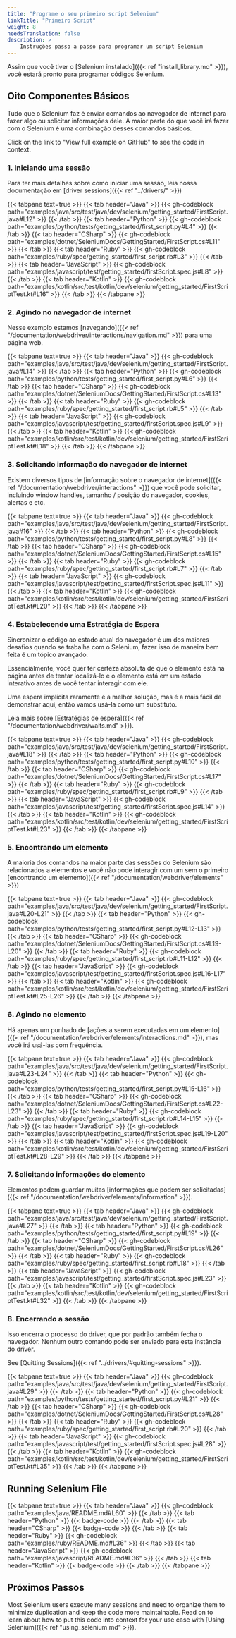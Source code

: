 ```yaml
---
title: "Programe o seu primeiro script Selenium"
linkTitle: "Primeiro Script"
weight: 8
needsTranslation: false
description: >
    Instruções passo a passo para programar um script Selenium
---
```


Assim que você tiver o [Selenium instalado]({{< ref "install_library.md" >}}), 
você estará pronto para programar códigos Selenium.

## Oito Componentes Básicos
Tudo que o Selenium faz é enviar comandos ao navegador de internet para fazer algo ou solicitar informações dele.
A maior parte do que você irá fazer com o Selenium é uma combinação desses comandos básicos.

Click on the link to "View full example on GitHub" to see the code in context.

### 1. Iniciando uma sessão
Para ter mais detalhes sobre como iniciar uma sessão, leia nossa documentação em [driver sessions]({{< ref "../drivers/" >}})

{{< tabpane text=true >}}
{{< tab header="Java" >}}
{{< gh-codeblock path="examples/java/src/test/java/dev/selenium/getting_started/FirstScript.java#L12" >}}
{{< /tab >}}
{{< tab header="Python" >}}
{{< gh-codeblock path="examples/python/tests/getting_started/first_script.py#L4" >}}
{{< /tab >}}
{{< tab header="CSharp" >}}
{{< gh-codeblock path="examples/dotnet/SeleniumDocs/GettingStarted/FirstScript.cs#L11" >}}
{{< /tab >}}
{{< tab header="Ruby" >}}
{{< gh-codeblock path="examples/ruby/spec/getting_started/first_script.rb#L3" >}}
{{< /tab >}}
{{< tab header="JavaScript" >}}
{{< gh-codeblock path="examples/javascript/test/getting_started/firstScript.spec.js#L8" >}}
{{< /tab >}}
{{< tab header="Kotlin" >}}
{{< gh-codeblock path="examples/kotlin/src/test/kotlin/dev/selenium/getting_started/FirstScriptTest.kt#L16" >}}
{{< /tab >}}
{{< /tabpane >}}

### 2. Agindo no navegador de internet
Nesse exemplo estamos [navegando]({{< ref "/documentation/webdriver/interactions/navigation.md" >}}) para uma página web. 

{{< tabpane text=true >}}
{{< tab header="Java" >}}
{{< gh-codeblock path="examples/java/src/test/java/dev/selenium/getting_started/FirstScript.java#L14" >}}
{{< /tab >}}
{{< tab header="Python" >}}
{{< gh-codeblock path="examples/python/tests/getting_started/first_script.py#L6" >}}
{{< /tab >}}
{{< tab header="CSharp" >}}
{{< gh-codeblock path="examples/dotnet/SeleniumDocs/GettingStarted/FirstScript.cs#L13" >}}
{{< /tab >}}
{{< tab header="Ruby" >}}
{{< gh-codeblock path="examples/ruby/spec/getting_started/first_script.rb#L5" >}}
{{< /tab >}}
{{< tab header="JavaScript" >}}
{{< gh-codeblock path="examples/javascript/test/getting_started/firstScript.spec.js#L9" >}}
{{< /tab >}}
{{< tab header="Kotlin" >}}
{{< gh-codeblock path="examples/kotlin/src/test/kotlin/dev/selenium/getting_started/FirstScriptTest.kt#L18" >}}
{{< /tab >}}
{{< /tabpane >}}

### 3. Solicitando informação do navegador de internet
Existem diversos tipos de [informação sobre o navegador de internet]({{< ref "/documentation/webdriver/interactions" >}}) que você
pode solicitar, incluindo window handles, tamanho / posição do navegador, cookies, alertas e etc.

{{< tabpane text=true >}}
{{< tab header="Java" >}}
{{< gh-codeblock path="examples/java/src/test/java/dev/selenium/getting_started/FirstScript.java#16" >}}
{{< /tab >}}
{{< tab header="Python" >}}
{{< gh-codeblock path="examples/python/tests/getting_started/first_script.py#L8" >}}
{{< /tab >}}
{{< tab header="CSharp" >}}
{{< gh-codeblock path="examples/dotnet/SeleniumDocs/GettingStarted/FirstScript.cs#L15" >}}
{{< /tab >}}
{{< tab header="Ruby" >}}
{{< gh-codeblock path="examples/ruby/spec/getting_started/first_script.rb#L7" >}}
{{< /tab >}}
{{< tab header="JavaScript" >}}
{{< gh-codeblock path="examples/javascript/test/getting_started/firstScript.spec.js#L11" >}}
{{< /tab >}}
{{< tab header="Kotlin" >}}
{{< gh-codeblock path="examples/kotlin/src/test/kotlin/dev/selenium/getting_started/FirstScriptTest.kt#L20" >}}
{{< /tab >}}
{{< /tabpane >}}

### 4. Estabelecendo uma Estratégia de Espera

Sincronizar o código ao estado atual do navegador é um dos maiores 
desafios 
quando se trabalha com o Selenium, fazer isso de maneira bem feita é um tópico avançado.

Essencialmente, você quer ter certeza absoluta de que o elemento está na página antes de tentar localizá-lo
e o elemento está em um estado interativo antes de você tentar interagir com ele.

Uma espera implícita raramente é a melhor solução, mas é a mais fácil de demonstrar aqui, então
vamos usá-la como um substituto. 

Leia mais sobre [Estratégias de espera]({{< ref "/documentation/webdriver/waits.md" >}}).

{{< tabpane text=true >}}
{{< tab header="Java" >}}
{{< gh-codeblock path="examples/java/src/test/java/dev/selenium/getting_started/FirstScript.java#L18" >}}
{{< /tab >}}
{{< tab header="Python" >}}
{{< gh-codeblock path="examples/python/tests/getting_started/first_script.py#L10" >}}
{{< /tab >}}
{{< tab header="CSharp" >}}
{{< gh-codeblock path="examples/dotnet/SeleniumDocs/GettingStarted/FirstScript.cs#L17" >}}
{{< /tab >}}
{{< tab header="Ruby" >}}
{{< gh-codeblock path="examples/ruby/spec/getting_started/first_script.rb#L9" >}}
{{< /tab >}}
{{< tab header="JavaScript" >}}
{{< gh-codeblock path="examples/javascript/test/getting_started/firstScript.spec.js#L14" >}}
{{< /tab >}}
{{< tab header="Kotlin" >}}
{{< gh-codeblock path="examples/kotlin/src/test/kotlin/dev/selenium/getting_started/FirstScriptTest.kt#L23" >}}
{{< /tab >}}
{{< /tabpane >}}

### 5. Encontrando um elemento
A maioria dos comandos na maior parte das sessões do Selenium são relacionados a elementos e você não pode 
interagir
com um sem o primeiro [encontrando um elemento]({{< ref "/documentation/webdriver/elements" >}})

{{< tabpane text=true >}}
{{< tab header="Java" >}}
{{< gh-codeblock path="examples/java/src/test/java/dev/selenium/getting_started/FirstScript.java#L20-L21" >}}
{{< /tab >}}
{{< tab header="Python" >}}
{{< gh-codeblock path="examples/python/tests/getting_started/first_script.py#L12-L13" >}}
{{< /tab >}}
{{< tab header="CSharp" >}}
{{< gh-codeblock path="examples/dotnet/SeleniumDocs/GettingStarted/FirstScript.cs#L19-L20" >}}
{{< /tab >}}
{{< tab header="Ruby" >}}
{{< gh-codeblock path="examples/ruby/spec/getting_started/first_script.rb#L11-L12" >}}
{{< /tab >}}
{{< tab header="JavaScript" >}}
{{< gh-codeblock path="examples/javascript/test/getting_started/firstScript.spec.js#L16-L17" >}}
{{< /tab >}}
{{< tab header="Kotlin" >}}
{{< gh-codeblock path="examples/kotlin/src/test/kotlin/dev/selenium/getting_started/FirstScriptTest.kt#L25-L26" >}}
{{< /tab >}}
{{< /tabpane >}}

### 6. Agindo no elemento
Há apenas um punhado de [ações a serem executadas em um elemento]({{< ref "/documentation/webdriver/elements/interactions.md" >}}),
mas você irá usá-las com frequência.

{{< tabpane text=true >}}
{{< tab header="Java" >}}
{{< gh-codeblock path="examples/java/src/test/java/dev/selenium/getting_started/FirstScript.java#L23-L24" >}}
{{< /tab >}}
{{< tab header="Python" >}}
{{< gh-codeblock path="examples/python/tests/getting_started/first_script.py#L15-L16" >}}
{{< /tab >}}
{{< tab header="CSharp" >}}
{{< gh-codeblock path="examples/dotnet/SeleniumDocs/GettingStarted/FirstScript.cs#L22-L23" >}}
{{< /tab >}}
{{< tab header="Ruby" >}}
{{< gh-codeblock path="examples/ruby/spec/getting_started/first_script.rb#L14-L15" >}}
{{< /tab >}}
{{< tab header="JavaScript" >}}
{{< gh-codeblock path="examples/javascript/test/getting_started/firstScript.spec.js#L19-L20" >}}
{{< /tab >}}
{{< tab header="Kotlin" >}}
{{< gh-codeblock path="examples/kotlin/src/test/kotlin/dev/selenium/getting_started/FirstScriptTest.kt#L28-L29" >}}
{{< /tab >}}
{{< /tabpane >}}

### 7. Solicitando informações do elemento
Elementos podem guardar muitas [informações que podem ser solicitadas]({{< ref "/documentation/webdriver/elements/information" >}}).

{{< tabpane text=true >}}
{{< tab header="Java" >}}
{{< gh-codeblock path="examples/java/src/test/java/dev/selenium/getting_started/FirstScript.java#L27" >}}
{{< /tab >}}
{{< tab header="Python" >}}
{{< gh-codeblock path="examples/python/tests/getting_started/first_script.py#L19" >}}
{{< /tab >}}
{{< tab header="CSharp" >}}
{{< gh-codeblock path="examples/dotnet/SeleniumDocs/GettingStarted/FirstScript.cs#L26" >}}
{{< /tab >}}
{{< tab header="Ruby" >}}
{{< gh-codeblock path="examples/ruby/spec/getting_started/first_script.rb#L18" >}}
{{< /tab >}}
{{< tab header="JavaScript" >}}
{{< gh-codeblock path="examples/javascript/test/getting_started/firstScript.spec.js#L23" >}}
{{< /tab >}}
{{< tab header="Kotlin" >}}
{{< gh-codeblock path="examples/kotlin/src/test/kotlin/dev/selenium/getting_started/FirstScriptTest.kt#L32" >}}
{{< /tab >}}
{{< /tabpane >}}

### 8. Encerrando a sessão

Isso encerra o processo do driver, que por padrão também fecha o navegador.
Nenhum outro comando pode ser enviado para esta instância do driver.

See [Quitting Sessions]({{< ref "../drivers/#quitting-sessions" >}}).

{{< tabpane text=true >}}
{{< tab header="Java" >}}
{{< gh-codeblock path="examples/java/src/test/java/dev/selenium/getting_started/FirstScript.java#L29" >}}
{{< /tab >}}
{{< tab header="Python" >}}
{{< gh-codeblock path="examples/python/tests/getting_started/first_script.py#L21" >}}
{{< /tab >}}
{{< tab header="CSharp" >}}
{{< gh-codeblock path="examples/dotnet/SeleniumDocs/GettingStarted/FirstScript.cs#L28" >}}
{{< /tab >}}
{{< tab header="Ruby" >}}
{{< gh-codeblock path="examples/ruby/spec/getting_started/first_script.rb#L20" >}}
{{< /tab >}}
{{< tab header="JavaScript" >}}
{{< gh-codeblock path="examples/javascript/test/getting_started/firstScript.spec.js#L28" >}}
{{< /tab >}}
{{< tab header="Kotlin" >}}
{{< gh-codeblock path="examples/kotlin/src/test/kotlin/dev/selenium/getting_started/FirstScriptTest.kt#L35" >}}
{{< /tab >}}
{{< /tabpane >}}


## Running Selenium File

{{< tabpane text=true >}}
{{< tab header="Java" >}}
{{< gh-codeblock path="examples/java/README.md#L60" >}}
{{< /tab >}}
{{< tab header="Python" >}}
{{< badge-code >}}
{{< /tab >}}
{{< tab header="CSharp" >}}
{{< badge-code >}}
{{< /tab >}}
{{< tab header="Ruby" >}}
{{< gh-codeblock path="examples/ruby/README.md#L36" >}}
{{< /tab >}}
{{< tab header="JavaScript" >}}
{{< gh-codeblock path="examples/javascript/README.md#L36" >}}
{{< /tab >}}
{{< tab header="Kotlin" >}}
{{< badge-code >}}
{{< /tab >}}
{{< /tabpane >}}


## Próximos Passos

Most Selenium users execute many sessions and need to organize them to minimize duplication and keep the code
more maintainable. Read on to learn about how to put this code into context for your use case with
[Using Selenium]({{< ref "using_selenium.md" >}}).
